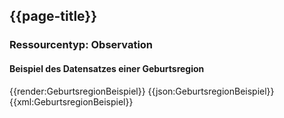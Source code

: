 ## {{page-title}}

### Ressourcentyp: Observation

#### Beispiel des Datensatzes einer Geburtsregion
<tabs>
    <tab title="Übersicht">      
        {{render:GeburtsregionBeispiel}}
    </tab>
    <tab title="JSON">
        {{json:GeburtsregionBeispiel}}
    </tab>
    <tab title="XML">
        {{xml:GeburtsregionBeispiel}}
    </tab>
</tabs>